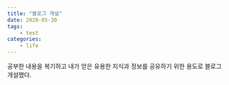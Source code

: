 ```yaml
---
title: "블로그 개설"
date: 2020-05-30
tags:
    - test
categories: 
    - life
---
```


공부한 내용을 복기하고 내가 얻은 유용한 지식과 정보를 공유하기 위한 용도로 블로그 개설했다. 
